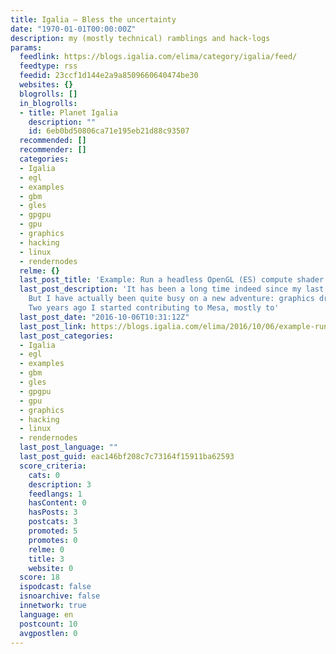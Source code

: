 ```yaml
---
title: Igalia – Bless the uncertainty
date: "1970-01-01T00:00:00Z"
description: my (mostly technical) ramblings and hack-logs
params:
  feedlink: https://blogs.igalia.com/elima/category/igalia/feed/
  feedtype: rss
  feedid: 23ccf1d144e2a9a8509660640474be30
  websites: {}
  blogrolls: []
  in_blogrolls:
  - title: Planet Igalia
    description: ""
    id: 6eb0bd50806ca71e195eb21d88c93507
  recommended: []
  recommender: []
  categories:
  - Igalia
  - egl
  - examples
  - gbm
  - gles
  - gpgpu
  - gpu
  - graphics
  - hacking
  - linux
  - rendernodes
  relme: {}
  last_post_title: 'Example: Run a headless OpenGL (ES) compute shader via DRM render-nodes'
  last_post_description: 'It has been a long time indeed since my last entry here.
    But I have actually been quite busy on a new adventure: graphics driver development.
    Two years ago I started contributing to Mesa, mostly to'
  last_post_date: "2016-10-06T10:31:12Z"
  last_post_link: https://blogs.igalia.com/elima/2016/10/06/example-run-an-opengl-es-compute-shader-on-a-drm-render-node/
  last_post_categories:
  - Igalia
  - egl
  - examples
  - gbm
  - gles
  - gpgpu
  - gpu
  - graphics
  - hacking
  - linux
  - rendernodes
  last_post_language: ""
  last_post_guid: eac146bf208c7c73164f15911ba62593
  score_criteria:
    cats: 0
    description: 3
    feedlangs: 1
    hasContent: 0
    hasPosts: 3
    postcats: 3
    promoted: 5
    promotes: 0
    relme: 0
    title: 3
    website: 0
  score: 18
  ispodcast: false
  isnoarchive: false
  innetwork: true
  language: en
  postcount: 10
  avgpostlen: 0
---
```

